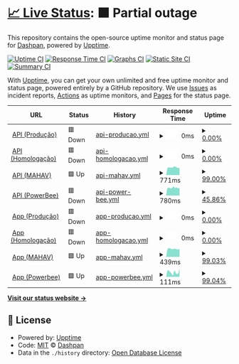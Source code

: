 # [📈 Live Status](https://dashpan.github.io/dashpan-status): <!--live status--> **🟧 Partial outage**

This repository contains the open-source uptime monitor and status page for [Dashpan](https://dash.agenciapan.com/), powered by [Upptime](https://github.com/upptime/upptime).

[![Uptime CI](https://github.com/dashpan/dashpan-status/workflows/Uptime%20CI/badge.svg)](https://github.com/dashpan/dashpan-status/actions?query=workflow%3A%22Uptime+CI%22)
[![Response Time CI](https://github.com/dashpan/dashpan-status/workflows/Response%20Time%20CI/badge.svg)](https://github.com/dashpan/dashpan-status/actions?query=workflow%3A%22Response+Time+CI%22)
[![Graphs CI](https://github.com/dashpan/dashpan-status/workflows/Graphs%20CI/badge.svg)](https://github.com/dashpan/dashpan-status/actions?query=workflow%3A%22Graphs+CI%22)
[![Static Site CI](https://github.com/dashpan/dashpan-status/workflows/Static%20Site%20CI/badge.svg)](https://github.com/dashpan/dashpan-status/actions?query=workflow%3A%22Static+Site+CI%22)
[![Summary CI](https://github.com/dashpan/dashpan-status/workflows/Summary%20CI/badge.svg)](https://github.com/dashpan/dashpan-status/actions?query=workflow%3A%22Summary+CI%22)

With [Upptime](https://upptime.js.org), you can get your own unlimited and free uptime monitor and status page, powered entirely by a GitHub repository. We use [Issues](https://github.com/dashpan/dashpan-status/issues) as incident reports, [Actions](https://github.com/dashpan/dashpan-status/actions) as uptime monitors, and [Pages](https://dashpan.github.io/dashpan-status) for the status page.

<!--start: status pages-->
<!-- This summary is generated by Upptime (https://github.com/upptime/upptime) -->
<!-- Do not edit this manually, your changes will be overwritten -->
<!-- prettier-ignore -->
| URL | Status | History | Response Time | Uptime |
| --- | ------ | ------- | ------------- | ------ |
| <img alt="" src="https://icons.duckduckgo.com/ip3/api-dash.agenciapan.com.ico" height="13"> [API (Produção)](https://api-dash.agenciapan.com) | 🟥 Down | [api-producao.yml](https://github.com/dashpan/dashpan.github.io/commits/HEAD/history/api-producao.yml) | <details><summary><img alt="Response time graph" src="./graphs/api-producao/response-time-week.png" height="20"> 0ms</summary><br><a href="https://status.dashpan.com/history/api-producao"><img alt="Response time 499" src="https://img.shields.io/endpoint?url=https%3A%2F%2Fraw.githubusercontent.com%2Fdashpan%2Fdashpan.github.io%2FHEAD%2Fapi%2Fapi-producao%2Fresponse-time.json"></a><br><a href="https://status.dashpan.com/history/api-producao"><img alt="24-hour response time 0" src="https://img.shields.io/endpoint?url=https%3A%2F%2Fraw.githubusercontent.com%2Fdashpan%2Fdashpan.github.io%2FHEAD%2Fapi%2Fapi-producao%2Fresponse-time-day.json"></a><br><a href="https://status.dashpan.com/history/api-producao"><img alt="7-day response time 0" src="https://img.shields.io/endpoint?url=https%3A%2F%2Fraw.githubusercontent.com%2Fdashpan%2Fdashpan.github.io%2FHEAD%2Fapi%2Fapi-producao%2Fresponse-time-week.json"></a><br><a href="https://status.dashpan.com/history/api-producao"><img alt="30-day response time 480" src="https://img.shields.io/endpoint?url=https%3A%2F%2Fraw.githubusercontent.com%2Fdashpan%2Fdashpan.github.io%2FHEAD%2Fapi%2Fapi-producao%2Fresponse-time-month.json"></a><br><a href="https://status.dashpan.com/history/api-producao"><img alt="1-year response time 499" src="https://img.shields.io/endpoint?url=https%3A%2F%2Fraw.githubusercontent.com%2Fdashpan%2Fdashpan.github.io%2FHEAD%2Fapi%2Fapi-producao%2Fresponse-time-year.json"></a></details> | <details><summary><a href="https://status.dashpan.com/history/api-producao">0.00%</a></summary><a href="https://status.dashpan.com/history/api-producao"><img alt="All-time uptime 33.67%" src="https://img.shields.io/endpoint?url=https%3A%2F%2Fraw.githubusercontent.com%2Fdashpan%2Fdashpan.github.io%2FHEAD%2Fapi%2Fapi-producao%2Fuptime.json"></a><br><a href="https://status.dashpan.com/history/api-producao"><img alt="24-hour uptime 0.00%" src="https://img.shields.io/endpoint?url=https%3A%2F%2Fraw.githubusercontent.com%2Fdashpan%2Fdashpan.github.io%2FHEAD%2Fapi%2Fapi-producao%2Fuptime-day.json"></a><br><a href="https://status.dashpan.com/history/api-producao"><img alt="7-day uptime 0.00%" src="https://img.shields.io/endpoint?url=https%3A%2F%2Fraw.githubusercontent.com%2Fdashpan%2Fdashpan.github.io%2FHEAD%2Fapi%2Fapi-producao%2Fuptime-week.json"></a><br><a href="https://status.dashpan.com/history/api-producao"><img alt="30-day uptime 26.17%" src="https://img.shields.io/endpoint?url=https%3A%2F%2Fraw.githubusercontent.com%2Fdashpan%2Fdashpan.github.io%2FHEAD%2Fapi%2Fapi-producao%2Fuptime-month.json"></a><br><a href="https://status.dashpan.com/history/api-producao"><img alt="1-year uptime 33.67%" src="https://img.shields.io/endpoint?url=https%3A%2F%2Fraw.githubusercontent.com%2Fdashpan%2Fdashpan.github.io%2FHEAD%2Fapi%2Fapi-producao%2Fuptime-year.json"></a></details>
| <img alt="" src="https://icons.duckduckgo.com/ip3/api-dashteste.agenciapan.com.ico" height="13"> [API (Homologação)](https://api-dashteste.agenciapan.com) | 🟥 Down | [api-homologacao.yml](https://github.com/dashpan/dashpan.github.io/commits/HEAD/history/api-homologacao.yml) | <details><summary><img alt="Response time graph" src="./graphs/api-homologacao/response-time-week.png" height="20"> 0ms</summary><br><a href="https://status.dashpan.com/history/api-homologacao"><img alt="Response time 445" src="https://img.shields.io/endpoint?url=https%3A%2F%2Fraw.githubusercontent.com%2Fdashpan%2Fdashpan.github.io%2FHEAD%2Fapi%2Fapi-homologacao%2Fresponse-time.json"></a><br><a href="https://status.dashpan.com/history/api-homologacao"><img alt="24-hour response time 0" src="https://img.shields.io/endpoint?url=https%3A%2F%2Fraw.githubusercontent.com%2Fdashpan%2Fdashpan.github.io%2FHEAD%2Fapi%2Fapi-homologacao%2Fresponse-time-day.json"></a><br><a href="https://status.dashpan.com/history/api-homologacao"><img alt="7-day response time 0" src="https://img.shields.io/endpoint?url=https%3A%2F%2Fraw.githubusercontent.com%2Fdashpan%2Fdashpan.github.io%2FHEAD%2Fapi%2Fapi-homologacao%2Fresponse-time-week.json"></a><br><a href="https://status.dashpan.com/history/api-homologacao"><img alt="30-day response time 443" src="https://img.shields.io/endpoint?url=https%3A%2F%2Fraw.githubusercontent.com%2Fdashpan%2Fdashpan.github.io%2FHEAD%2Fapi%2Fapi-homologacao%2Fresponse-time-month.json"></a><br><a href="https://status.dashpan.com/history/api-homologacao"><img alt="1-year response time 445" src="https://img.shields.io/endpoint?url=https%3A%2F%2Fraw.githubusercontent.com%2Fdashpan%2Fdashpan.github.io%2FHEAD%2Fapi%2Fapi-homologacao%2Fresponse-time-year.json"></a></details> | <details><summary><a href="https://status.dashpan.com/history/api-homologacao">0.00%</a></summary><a href="https://status.dashpan.com/history/api-homologacao"><img alt="All-time uptime 33.67%" src="https://img.shields.io/endpoint?url=https%3A%2F%2Fraw.githubusercontent.com%2Fdashpan%2Fdashpan.github.io%2FHEAD%2Fapi%2Fapi-homologacao%2Fuptime.json"></a><br><a href="https://status.dashpan.com/history/api-homologacao"><img alt="24-hour uptime 0.00%" src="https://img.shields.io/endpoint?url=https%3A%2F%2Fraw.githubusercontent.com%2Fdashpan%2Fdashpan.github.io%2FHEAD%2Fapi%2Fapi-homologacao%2Fuptime-day.json"></a><br><a href="https://status.dashpan.com/history/api-homologacao"><img alt="7-day uptime 0.00%" src="https://img.shields.io/endpoint?url=https%3A%2F%2Fraw.githubusercontent.com%2Fdashpan%2Fdashpan.github.io%2FHEAD%2Fapi%2Fapi-homologacao%2Fuptime-week.json"></a><br><a href="https://status.dashpan.com/history/api-homologacao"><img alt="30-day uptime 26.18%" src="https://img.shields.io/endpoint?url=https%3A%2F%2Fraw.githubusercontent.com%2Fdashpan%2Fdashpan.github.io%2FHEAD%2Fapi%2Fapi-homologacao%2Fuptime-month.json"></a><br><a href="https://status.dashpan.com/history/api-homologacao"><img alt="1-year uptime 33.67%" src="https://img.shields.io/endpoint?url=https%3A%2F%2Fraw.githubusercontent.com%2Fdashpan%2Fdashpan.github.io%2FHEAD%2Fapi%2Fapi-homologacao%2Fuptime-year.json"></a></details>
| <img alt="" src="https://icons.duckduckgo.com/ip3/api-mahav.dashpan.com.ico" height="13"> [API (MAHAV)](https://api-mahav.dashpan.com) | 🟩 Up | [api-mahav.yml](https://github.com/dashpan/dashpan.github.io/commits/HEAD/history/api-mahav.yml) | <details><summary><img alt="Response time graph" src="./graphs/api-mahav/response-time-week.png" height="20"> 771ms</summary><br><a href="https://status.dashpan.com/history/api-mahav"><img alt="Response time 765" src="https://img.shields.io/endpoint?url=https%3A%2F%2Fraw.githubusercontent.com%2Fdashpan%2Fdashpan.github.io%2FHEAD%2Fapi%2Fapi-mahav%2Fresponse-time.json"></a><br><a href="https://status.dashpan.com/history/api-mahav"><img alt="24-hour response time 849" src="https://img.shields.io/endpoint?url=https%3A%2F%2Fraw.githubusercontent.com%2Fdashpan%2Fdashpan.github.io%2FHEAD%2Fapi%2Fapi-mahav%2Fresponse-time-day.json"></a><br><a href="https://status.dashpan.com/history/api-mahav"><img alt="7-day response time 771" src="https://img.shields.io/endpoint?url=https%3A%2F%2Fraw.githubusercontent.com%2Fdashpan%2Fdashpan.github.io%2FHEAD%2Fapi%2Fapi-mahav%2Fresponse-time-week.json"></a><br><a href="https://status.dashpan.com/history/api-mahav"><img alt="30-day response time 757" src="https://img.shields.io/endpoint?url=https%3A%2F%2Fraw.githubusercontent.com%2Fdashpan%2Fdashpan.github.io%2FHEAD%2Fapi%2Fapi-mahav%2Fresponse-time-month.json"></a><br><a href="https://status.dashpan.com/history/api-mahav"><img alt="1-year response time 765" src="https://img.shields.io/endpoint?url=https%3A%2F%2Fraw.githubusercontent.com%2Fdashpan%2Fdashpan.github.io%2FHEAD%2Fapi%2Fapi-mahav%2Fresponse-time-year.json"></a></details> | <details><summary><a href="https://status.dashpan.com/history/api-mahav">99.00%</a></summary><a href="https://status.dashpan.com/history/api-mahav"><img alt="All-time uptime 99.79%" src="https://img.shields.io/endpoint?url=https%3A%2F%2Fraw.githubusercontent.com%2Fdashpan%2Fdashpan.github.io%2FHEAD%2Fapi%2Fapi-mahav%2Fuptime.json"></a><br><a href="https://status.dashpan.com/history/api-mahav"><img alt="24-hour uptime 100.00%" src="https://img.shields.io/endpoint?url=https%3A%2F%2Fraw.githubusercontent.com%2Fdashpan%2Fdashpan.github.io%2FHEAD%2Fapi%2Fapi-mahav%2Fuptime-day.json"></a><br><a href="https://status.dashpan.com/history/api-mahav"><img alt="7-day uptime 99.00%" src="https://img.shields.io/endpoint?url=https%3A%2F%2Fraw.githubusercontent.com%2Fdashpan%2Fdashpan.github.io%2FHEAD%2Fapi%2Fapi-mahav%2Fuptime-week.json"></a><br><a href="https://status.dashpan.com/history/api-mahav"><img alt="30-day uptime 99.77%" src="https://img.shields.io/endpoint?url=https%3A%2F%2Fraw.githubusercontent.com%2Fdashpan%2Fdashpan.github.io%2FHEAD%2Fapi%2Fapi-mahav%2Fuptime-month.json"></a><br><a href="https://status.dashpan.com/history/api-mahav"><img alt="1-year uptime 99.79%" src="https://img.shields.io/endpoint?url=https%3A%2F%2Fraw.githubusercontent.com%2Fdashpan%2Fdashpan.github.io%2FHEAD%2Fapi%2Fapi-mahav%2Fuptime-year.json"></a></details>
| <img alt="" src="https://icons.duckduckgo.com/ip3/api-powerbee.dashpan.com.ico" height="13"> [API (PowerBee)](https://api-powerbee.dashpan.com) | 🟥 Down | [api-power-bee.yml](https://github.com/dashpan/dashpan.github.io/commits/HEAD/history/api-power-bee.yml) | <details><summary><img alt="Response time graph" src="./graphs/api-power-bee/response-time-week.png" height="20"> 780ms</summary><br><a href="https://status.dashpan.com/history/api-power-bee"><img alt="Response time 771" src="https://img.shields.io/endpoint?url=https%3A%2F%2Fraw.githubusercontent.com%2Fdashpan%2Fdashpan.github.io%2FHEAD%2Fapi%2Fapi-power-bee%2Fresponse-time.json"></a><br><a href="https://status.dashpan.com/history/api-power-bee"><img alt="24-hour response time 859" src="https://img.shields.io/endpoint?url=https%3A%2F%2Fraw.githubusercontent.com%2Fdashpan%2Fdashpan.github.io%2FHEAD%2Fapi%2Fapi-power-bee%2Fresponse-time-day.json"></a><br><a href="https://status.dashpan.com/history/api-power-bee"><img alt="7-day response time 780" src="https://img.shields.io/endpoint?url=https%3A%2F%2Fraw.githubusercontent.com%2Fdashpan%2Fdashpan.github.io%2FHEAD%2Fapi%2Fapi-power-bee%2Fresponse-time-week.json"></a><br><a href="https://status.dashpan.com/history/api-power-bee"><img alt="30-day response time 764" src="https://img.shields.io/endpoint?url=https%3A%2F%2Fraw.githubusercontent.com%2Fdashpan%2Fdashpan.github.io%2FHEAD%2Fapi%2Fapi-power-bee%2Fresponse-time-month.json"></a><br><a href="https://status.dashpan.com/history/api-power-bee"><img alt="1-year response time 771" src="https://img.shields.io/endpoint?url=https%3A%2F%2Fraw.githubusercontent.com%2Fdashpan%2Fdashpan.github.io%2FHEAD%2Fapi%2Fapi-power-bee%2Fresponse-time-year.json"></a></details> | <details><summary><a href="https://status.dashpan.com/history/api-power-bee">45.86%</a></summary><a href="https://status.dashpan.com/history/api-power-bee"><img alt="All-time uptime 88.81%" src="https://img.shields.io/endpoint?url=https%3A%2F%2Fraw.githubusercontent.com%2Fdashpan%2Fdashpan.github.io%2FHEAD%2Fapi%2Fapi-power-bee%2Fuptime.json"></a><br><a href="https://status.dashpan.com/history/api-power-bee"><img alt="24-hour uptime 0.00%" src="https://img.shields.io/endpoint?url=https%3A%2F%2Fraw.githubusercontent.com%2Fdashpan%2Fdashpan.github.io%2FHEAD%2Fapi%2Fapi-power-bee%2Fuptime-day.json"></a><br><a href="https://status.dashpan.com/history/api-power-bee"><img alt="7-day uptime 45.86%" src="https://img.shields.io/endpoint?url=https%3A%2F%2Fraw.githubusercontent.com%2Fdashpan%2Fdashpan.github.io%2FHEAD%2Fapi%2Fapi-power-bee%2Fuptime-week.json"></a><br><a href="https://status.dashpan.com/history/api-power-bee"><img alt="30-day uptime 87.54%" src="https://img.shields.io/endpoint?url=https%3A%2F%2Fraw.githubusercontent.com%2Fdashpan%2Fdashpan.github.io%2FHEAD%2Fapi%2Fapi-power-bee%2Fuptime-month.json"></a><br><a href="https://status.dashpan.com/history/api-power-bee"><img alt="1-year uptime 88.81%" src="https://img.shields.io/endpoint?url=https%3A%2F%2Fraw.githubusercontent.com%2Fdashpan%2Fdashpan.github.io%2FHEAD%2Fapi%2Fapi-power-bee%2Fuptime-year.json"></a></details>
| <img alt="" src="https://icons.duckduckgo.com/ip3/dash.agenciapan.com.ico" height="13"> [App (Produção)](https://dash.agenciapan.com) | 🟥 Down | [app-producao.yml](https://github.com/dashpan/dashpan.github.io/commits/HEAD/history/app-producao.yml) | <details><summary><img alt="Response time graph" src="./graphs/app-producao/response-time-week.png" height="20"> 0ms</summary><br><a href="https://status.dashpan.com/history/app-producao"><img alt="Response time 159" src="https://img.shields.io/endpoint?url=https%3A%2F%2Fraw.githubusercontent.com%2Fdashpan%2Fdashpan.github.io%2FHEAD%2Fapi%2Fapp-producao%2Fresponse-time.json"></a><br><a href="https://status.dashpan.com/history/app-producao"><img alt="24-hour response time 0" src="https://img.shields.io/endpoint?url=https%3A%2F%2Fraw.githubusercontent.com%2Fdashpan%2Fdashpan.github.io%2FHEAD%2Fapi%2Fapp-producao%2Fresponse-time-day.json"></a><br><a href="https://status.dashpan.com/history/app-producao"><img alt="7-day response time 0" src="https://img.shields.io/endpoint?url=https%3A%2F%2Fraw.githubusercontent.com%2Fdashpan%2Fdashpan.github.io%2FHEAD%2Fapi%2Fapp-producao%2Fresponse-time-week.json"></a><br><a href="https://status.dashpan.com/history/app-producao"><img alt="30-day response time 135" src="https://img.shields.io/endpoint?url=https%3A%2F%2Fraw.githubusercontent.com%2Fdashpan%2Fdashpan.github.io%2FHEAD%2Fapi%2Fapp-producao%2Fresponse-time-month.json"></a><br><a href="https://status.dashpan.com/history/app-producao"><img alt="1-year response time 159" src="https://img.shields.io/endpoint?url=https%3A%2F%2Fraw.githubusercontent.com%2Fdashpan%2Fdashpan.github.io%2FHEAD%2Fapi%2Fapp-producao%2Fresponse-time-year.json"></a></details> | <details><summary><a href="https://status.dashpan.com/history/app-producao">0.00%</a></summary><a href="https://status.dashpan.com/history/app-producao"><img alt="All-time uptime 33.67%" src="https://img.shields.io/endpoint?url=https%3A%2F%2Fraw.githubusercontent.com%2Fdashpan%2Fdashpan.github.io%2FHEAD%2Fapi%2Fapp-producao%2Fuptime.json"></a><br><a href="https://status.dashpan.com/history/app-producao"><img alt="24-hour uptime 0.00%" src="https://img.shields.io/endpoint?url=https%3A%2F%2Fraw.githubusercontent.com%2Fdashpan%2Fdashpan.github.io%2FHEAD%2Fapi%2Fapp-producao%2Fuptime-day.json"></a><br><a href="https://status.dashpan.com/history/app-producao"><img alt="7-day uptime 0.00%" src="https://img.shields.io/endpoint?url=https%3A%2F%2Fraw.githubusercontent.com%2Fdashpan%2Fdashpan.github.io%2FHEAD%2Fapi%2Fapp-producao%2Fuptime-week.json"></a><br><a href="https://status.dashpan.com/history/app-producao"><img alt="30-day uptime 26.18%" src="https://img.shields.io/endpoint?url=https%3A%2F%2Fraw.githubusercontent.com%2Fdashpan%2Fdashpan.github.io%2FHEAD%2Fapi%2Fapp-producao%2Fuptime-month.json"></a><br><a href="https://status.dashpan.com/history/app-producao"><img alt="1-year uptime 33.67%" src="https://img.shields.io/endpoint?url=https%3A%2F%2Fraw.githubusercontent.com%2Fdashpan%2Fdashpan.github.io%2FHEAD%2Fapi%2Fapp-producao%2Fuptime-year.json"></a></details>
| <img alt="" src="https://icons.duckduckgo.com/ip3/dashteste.agenciapan.com.ico" height="13"> [App (Homologação)](https://dashteste.agenciapan.com) | 🟥 Down | [app-homologacao.yml](https://github.com/dashpan/dashpan.github.io/commits/HEAD/history/app-homologacao.yml) | <details><summary><img alt="Response time graph" src="./graphs/app-homologacao/response-time-week.png" height="20"> 0ms</summary><br><a href="https://status.dashpan.com/history/app-homologacao"><img alt="Response time 182" src="https://img.shields.io/endpoint?url=https%3A%2F%2Fraw.githubusercontent.com%2Fdashpan%2Fdashpan.github.io%2FHEAD%2Fapi%2Fapp-homologacao%2Fresponse-time.json"></a><br><a href="https://status.dashpan.com/history/app-homologacao"><img alt="24-hour response time 0" src="https://img.shields.io/endpoint?url=https%3A%2F%2Fraw.githubusercontent.com%2Fdashpan%2Fdashpan.github.io%2FHEAD%2Fapi%2Fapp-homologacao%2Fresponse-time-day.json"></a><br><a href="https://status.dashpan.com/history/app-homologacao"><img alt="7-day response time 0" src="https://img.shields.io/endpoint?url=https%3A%2F%2Fraw.githubusercontent.com%2Fdashpan%2Fdashpan.github.io%2FHEAD%2Fapi%2Fapp-homologacao%2Fresponse-time-week.json"></a><br><a href="https://status.dashpan.com/history/app-homologacao"><img alt="30-day response time 170" src="https://img.shields.io/endpoint?url=https%3A%2F%2Fraw.githubusercontent.com%2Fdashpan%2Fdashpan.github.io%2FHEAD%2Fapi%2Fapp-homologacao%2Fresponse-time-month.json"></a><br><a href="https://status.dashpan.com/history/app-homologacao"><img alt="1-year response time 182" src="https://img.shields.io/endpoint?url=https%3A%2F%2Fraw.githubusercontent.com%2Fdashpan%2Fdashpan.github.io%2FHEAD%2Fapi%2Fapp-homologacao%2Fresponse-time-year.json"></a></details> | <details><summary><a href="https://status.dashpan.com/history/app-homologacao">0.00%</a></summary><a href="https://status.dashpan.com/history/app-homologacao"><img alt="All-time uptime 33.67%" src="https://img.shields.io/endpoint?url=https%3A%2F%2Fraw.githubusercontent.com%2Fdashpan%2Fdashpan.github.io%2FHEAD%2Fapi%2Fapp-homologacao%2Fuptime.json"></a><br><a href="https://status.dashpan.com/history/app-homologacao"><img alt="24-hour uptime 0.00%" src="https://img.shields.io/endpoint?url=https%3A%2F%2Fraw.githubusercontent.com%2Fdashpan%2Fdashpan.github.io%2FHEAD%2Fapi%2Fapp-homologacao%2Fuptime-day.json"></a><br><a href="https://status.dashpan.com/history/app-homologacao"><img alt="7-day uptime 0.00%" src="https://img.shields.io/endpoint?url=https%3A%2F%2Fraw.githubusercontent.com%2Fdashpan%2Fdashpan.github.io%2FHEAD%2Fapi%2Fapp-homologacao%2Fuptime-week.json"></a><br><a href="https://status.dashpan.com/history/app-homologacao"><img alt="30-day uptime 26.18%" src="https://img.shields.io/endpoint?url=https%3A%2F%2Fraw.githubusercontent.com%2Fdashpan%2Fdashpan.github.io%2FHEAD%2Fapi%2Fapp-homologacao%2Fuptime-month.json"></a><br><a href="https://status.dashpan.com/history/app-homologacao"><img alt="1-year uptime 33.67%" src="https://img.shields.io/endpoint?url=https%3A%2F%2Fraw.githubusercontent.com%2Fdashpan%2Fdashpan.github.io%2FHEAD%2Fapi%2Fapp-homologacao%2Fuptime-year.json"></a></details>
| <img alt="" src="https://icons.duckduckgo.com/ip3/mahav.dashpan.com.ico" height="13"> [App (MAHAV)](https://mahav.dashpan.com) | 🟩 Up | [app-mahav.yml](https://github.com/dashpan/dashpan.github.io/commits/HEAD/history/app-mahav.yml) | <details><summary><img alt="Response time graph" src="./graphs/app-mahav/response-time-week.png" height="20"> 439ms</summary><br><a href="https://status.dashpan.com/history/app-mahav"><img alt="Response time 454" src="https://img.shields.io/endpoint?url=https%3A%2F%2Fraw.githubusercontent.com%2Fdashpan%2Fdashpan.github.io%2FHEAD%2Fapi%2Fapp-mahav%2Fresponse-time.json"></a><br><a href="https://status.dashpan.com/history/app-mahav"><img alt="24-hour response time 436" src="https://img.shields.io/endpoint?url=https%3A%2F%2Fraw.githubusercontent.com%2Fdashpan%2Fdashpan.github.io%2FHEAD%2Fapi%2Fapp-mahav%2Fresponse-time-day.json"></a><br><a href="https://status.dashpan.com/history/app-mahav"><img alt="7-day response time 439" src="https://img.shields.io/endpoint?url=https%3A%2F%2Fraw.githubusercontent.com%2Fdashpan%2Fdashpan.github.io%2FHEAD%2Fapi%2Fapp-mahav%2Fresponse-time-week.json"></a><br><a href="https://status.dashpan.com/history/app-mahav"><img alt="30-day response time 444" src="https://img.shields.io/endpoint?url=https%3A%2F%2Fraw.githubusercontent.com%2Fdashpan%2Fdashpan.github.io%2FHEAD%2Fapi%2Fapp-mahav%2Fresponse-time-month.json"></a><br><a href="https://status.dashpan.com/history/app-mahav"><img alt="1-year response time 454" src="https://img.shields.io/endpoint?url=https%3A%2F%2Fraw.githubusercontent.com%2Fdashpan%2Fdashpan.github.io%2FHEAD%2Fapi%2Fapp-mahav%2Fresponse-time-year.json"></a></details> | <details><summary><a href="https://status.dashpan.com/history/app-mahav">99.03%</a></summary><a href="https://status.dashpan.com/history/app-mahav"><img alt="All-time uptime 99.80%" src="https://img.shields.io/endpoint?url=https%3A%2F%2Fraw.githubusercontent.com%2Fdashpan%2Fdashpan.github.io%2FHEAD%2Fapi%2Fapp-mahav%2Fuptime.json"></a><br><a href="https://status.dashpan.com/history/app-mahav"><img alt="24-hour uptime 100.00%" src="https://img.shields.io/endpoint?url=https%3A%2F%2Fraw.githubusercontent.com%2Fdashpan%2Fdashpan.github.io%2FHEAD%2Fapi%2Fapp-mahav%2Fuptime-day.json"></a><br><a href="https://status.dashpan.com/history/app-mahav"><img alt="7-day uptime 99.03%" src="https://img.shields.io/endpoint?url=https%3A%2F%2Fraw.githubusercontent.com%2Fdashpan%2Fdashpan.github.io%2FHEAD%2Fapi%2Fapp-mahav%2Fuptime-week.json"></a><br><a href="https://status.dashpan.com/history/app-mahav"><img alt="30-day uptime 99.78%" src="https://img.shields.io/endpoint?url=https%3A%2F%2Fraw.githubusercontent.com%2Fdashpan%2Fdashpan.github.io%2FHEAD%2Fapi%2Fapp-mahav%2Fuptime-month.json"></a><br><a href="https://status.dashpan.com/history/app-mahav"><img alt="1-year uptime 99.80%" src="https://img.shields.io/endpoint?url=https%3A%2F%2Fraw.githubusercontent.com%2Fdashpan%2Fdashpan.github.io%2FHEAD%2Fapi%2Fapp-mahav%2Fuptime-year.json"></a></details>
| <img alt="" src="https://icons.duckduckgo.com/ip3/powerbee.dashpan.com.ico" height="13"> [App (Powerbee)](https://powerbee.dashpan.com) | 🟩 Up | [app-powerbee.yml](https://github.com/dashpan/dashpan.github.io/commits/HEAD/history/app-powerbee.yml) | <details><summary><img alt="Response time graph" src="./graphs/app-powerbee/response-time-week.png" height="20"> 111ms</summary><br><a href="https://status.dashpan.com/history/app-powerbee"><img alt="Response time 139" src="https://img.shields.io/endpoint?url=https%3A%2F%2Fraw.githubusercontent.com%2Fdashpan%2Fdashpan.github.io%2FHEAD%2Fapi%2Fapp-powerbee%2Fresponse-time.json"></a><br><a href="https://status.dashpan.com/history/app-powerbee"><img alt="24-hour response time 49" src="https://img.shields.io/endpoint?url=https%3A%2F%2Fraw.githubusercontent.com%2Fdashpan%2Fdashpan.github.io%2FHEAD%2Fapi%2Fapp-powerbee%2Fresponse-time-day.json"></a><br><a href="https://status.dashpan.com/history/app-powerbee"><img alt="7-day response time 111" src="https://img.shields.io/endpoint?url=https%3A%2F%2Fraw.githubusercontent.com%2Fdashpan%2Fdashpan.github.io%2FHEAD%2Fapi%2Fapp-powerbee%2Fresponse-time-week.json"></a><br><a href="https://status.dashpan.com/history/app-powerbee"><img alt="30-day response time 130" src="https://img.shields.io/endpoint?url=https%3A%2F%2Fraw.githubusercontent.com%2Fdashpan%2Fdashpan.github.io%2FHEAD%2Fapi%2Fapp-powerbee%2Fresponse-time-month.json"></a><br><a href="https://status.dashpan.com/history/app-powerbee"><img alt="1-year response time 139" src="https://img.shields.io/endpoint?url=https%3A%2F%2Fraw.githubusercontent.com%2Fdashpan%2Fdashpan.github.io%2FHEAD%2Fapi%2Fapp-powerbee%2Fresponse-time-year.json"></a></details> | <details><summary><a href="https://status.dashpan.com/history/app-powerbee">99.04%</a></summary><a href="https://status.dashpan.com/history/app-powerbee"><img alt="All-time uptime 99.80%" src="https://img.shields.io/endpoint?url=https%3A%2F%2Fraw.githubusercontent.com%2Fdashpan%2Fdashpan.github.io%2FHEAD%2Fapi%2Fapp-powerbee%2Fuptime.json"></a><br><a href="https://status.dashpan.com/history/app-powerbee"><img alt="24-hour uptime 100.00%" src="https://img.shields.io/endpoint?url=https%3A%2F%2Fraw.githubusercontent.com%2Fdashpan%2Fdashpan.github.io%2FHEAD%2Fapi%2Fapp-powerbee%2Fuptime-day.json"></a><br><a href="https://status.dashpan.com/history/app-powerbee"><img alt="7-day uptime 99.04%" src="https://img.shields.io/endpoint?url=https%3A%2F%2Fraw.githubusercontent.com%2Fdashpan%2Fdashpan.github.io%2FHEAD%2Fapi%2Fapp-powerbee%2Fuptime-week.json"></a><br><a href="https://status.dashpan.com/history/app-powerbee"><img alt="30-day uptime 99.78%" src="https://img.shields.io/endpoint?url=https%3A%2F%2Fraw.githubusercontent.com%2Fdashpan%2Fdashpan.github.io%2FHEAD%2Fapi%2Fapp-powerbee%2Fuptime-month.json"></a><br><a href="https://status.dashpan.com/history/app-powerbee"><img alt="1-year uptime 99.80%" src="https://img.shields.io/endpoint?url=https%3A%2F%2Fraw.githubusercontent.com%2Fdashpan%2Fdashpan.github.io%2FHEAD%2Fapi%2Fapp-powerbee%2Fuptime-year.json"></a></details>

<!--end: status pages-->

[**Visit our status website →**](https://dashpan.github.io/dashpan-status)

## 📄 License

- Powered by: [Upptime](https://github.com/upptime/upptime)
- Code: [MIT](./LICENSE) © [Dashpan](https://dash.agenciapan.com/)
- Data in the `./history` directory: [Open Database License](https://opendatacommons.org/licenses/odbl/1-0/)
